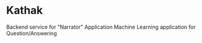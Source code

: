 # Kathak
Backend service for "Narrator" Application
Machine Learning application for Question/Answering

